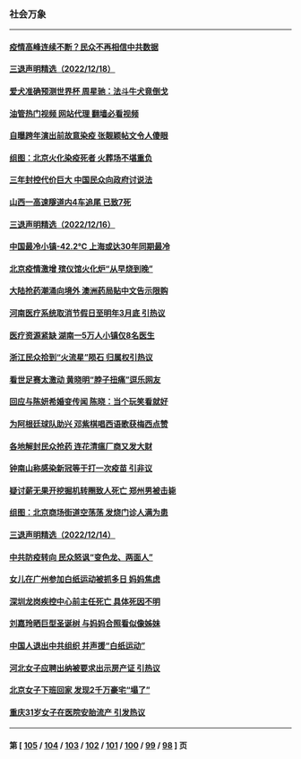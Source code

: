 ### 社会万象
---
#### [疫情高峰连续不断？民众不再相信中共数据](../../pages/ncid282/n13887570.md?12200045) 
#### [三退声明精选（2022/12/18）](../../pages/ncid282/n13887376.md?12200045) 
#### [爱犬准确预测世界杯 周星驰：法斗牛犬竟倒戈](../../pages/ncid282/n13887268.md?12200045) 
#### [油管热门视频 网站代理 翻墙必看视频](http://138.2.39.72:81/youtube.html?epic-marker?12200045)
#### [自曝跨年演出前故意染疫 张靓颖帖文令人傻眼](../../pages/ncid282/n13886920.md?12200045) 
#### [组图：北京火化染疫死者 火葬场不堪重负](../../pages/ncid282/n13886898.md?12200045) 
#### [三年封控代价巨大 中国民众向政府讨说法](../../pages/ncid282/n13886817.md?12200045) 
#### [山西一高速隧道内4车追尾 已致7死](../../pages/ncid282/n13886673.md?12200045) 
#### [三退声明精选（2022/12/16）](../../pages/ncid282/n13886483.md?12200045) 
#### [中国最冷小镇-42.2℃ 上海或达30年同期最冷](../../pages/ncid282/n13886303.md?12200045) 
#### [北京疫情激增 殡仪馆火化炉“从早烧到晚”](../../pages/ncid282/n13886237.md?12200045) 
#### [大陆抢药潮涌向境外 澳洲药局贴中文告示限购](../../pages/ncid282/n13886157.md?12200045) 
#### [河南医疗系统取消节假日至明年3月底 引热议](../../pages/ncid282/n13886087.md?12200045) 
#### [医疗资源紧缺 湖南一5万人小镇仅8名医生](../../pages/ncid282/n13886106.md?12200045) 
#### [浙江民众拾到“火流星”陨石 归属权引热议](../../pages/ncid282/n13886028.md?12200045) 
#### [看世足赛太激动 黄晓明“脖子扭痛”逗乐网友](../../pages/ncid282/n13885797.md?12200045) 
#### [回应与陈妍希婚变传闻 陈晓：当个玩笑看就好](../../pages/ncid282/n13885755.md?12200045) 
#### [为阿根廷球队助兴 邓紫棋唱西语歌获梅西点赞](../../pages/ncid282/n13885711.md?12200045) 
#### [各地解封民众抢药 连花清瘟厂商又发大财](../../pages/ncid282/n13885691.md?12200045) 
#### [钟南山称感染新冠等于打一次疫苗 引非议](../../pages/ncid282/n13885371.md?12200045) 
#### [疑讨薪无果开挖掘机转圈致人死亡 郑州男被击毙](../../pages/ncid282/n13885190.md?12200045) 
#### [组图：北京商场街道空荡荡 发烧门诊人满为患](../../pages/ncid282/n13884886.md?12200045) 
#### [三退声明精选（2022/12/14）](../../pages/ncid282/n13884989.md?12200045) 
#### [中共防疫转向 民众怒讽“变色龙、两面人”](../../pages/ncid282/n13884713.md?12200045) 
#### [女儿在广州参加白纸运动被抓多日 妈妈焦虑](../../pages/ncid282/n13884296.md?12200045) 
#### [深圳龙岗疾控中心前主任死亡 具体死因不明](../../pages/ncid282/n13884242.md?12200045) 
#### [刘嘉玲晒巨型圣诞树 与妈妈合照看似像姊妹](../../pages/ncid282/n13884144.md?12200045) 
#### [中国人退出中共组织 并声援“白纸运动”](../../pages/ncid282/n13882714.md?12200045) 
#### [河北女子应聘出纳被要求出示房产证 引热议](../../pages/ncid282/n13883885.md?12200045) 
#### [北京女子下班回家 发现2千万豪宅“塌了”](../../pages/ncid282/n13883939.md?12200045) 
#### [重庆31岁女子在医院安胎流产 引发热议](../../pages/ncid282/n13883869.md?12200045) 

---
#### 第 [ [105](./105.md?12200045) / [104](./104.md?12200045) / [103](./103.md?12200045) / [102](./102.md?12200045) / [101](./101.md?12200045) / [100](./100.md?12200045) / [99](./99.md?12200045) / [98](./98.md?12200045) ] 页
